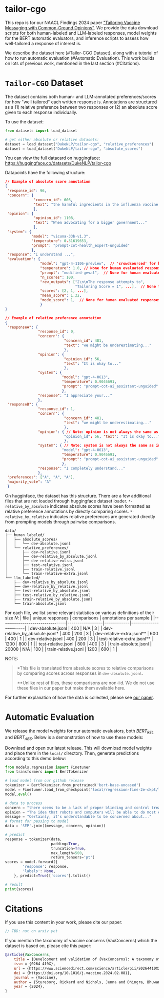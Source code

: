 # tailor-cgo

This repo is for our NAACL Findings 2024 paper ["Tailoring Vaccine Messaging with Common-Ground Opinions"](URL-not-available-yet). We provide the data download scripts for both human-labeled and LLM-labeled responses, model weights for the BERT automatic evaluators, and inference scripts to assess how well-tailored a response of interest is.

We describe the dataset here (#Tailor-CGO Dataset), along with a tutorial of how to run automatic evaluation (#Automatic Evaluation).
This work builds on lots of previous work, mentioned in the last section (#Citations).

# `Tailor-CGO` Dataset
The dataset contains both human- and LLM-annotated preferences/scores for how "well tailored" each written response is. Annotations are structured as a (1) relative preference between two responses or (2) an absolute score given to each response individually.

To use the dataset:
```python
from datasets import load_dataset

# get either absolute or relative datasets:
dataset = load_dataset("DukeNLP/tailor-cgo", "relative_preferences")
dataset = load_dataset("DukeNLP/tailor-cgo", "absolute_scores")
```
You can view the full datacard on huggingface: https://huggingface.co/datasets/DukeNLP/tailor-cgo

Datapoints have the following structure:
```JSON
// Example of absolute score annotation
{
 "response_id": 96, 
 "concern": {
             "concern_id": 606, 
             "text": "the harmful ingredients in the influenza vaccine could..."
             },
 "opinion": {
             "opinion_id": 1108,
             "text": "When advocating for a bigger government..."
             },
 "system": {
            "model": "vicuna-33b-v1.3", 
            "temperature": 0.31619653,
            "prompt": "prompt-cot-health_expert-unguided"
            }, 
 "response": "I understand ...", 
 "evaluation": {
                "model": "gpt-4-1106-preview",  // 'crowdsourced' for human evaluated responses
                "temperature": 1.0, // None for human evaluated responses
                "prompt": "modified-geval",  // None for human evaluated responses
                "n_scores": 100,
                "raw_outputs": ["2\n\nThe response attempts to", 
                                "Tailoring Score = 1", ...],  // None for human evaluated responses
                "scores": [2, 1, ...], 
                "mean_score": 1.32, 
                "mode_score": 1,  // None for human evaluated responses
                }
}
```

```JSON
// Example of relative preference annotation
{
 "responseA": {
               "response_id": 0,
               "concern": {
                           "concern_id": 481,
                           "text": "we might be underestimating..."
                           },
               "opinion": {
                           "opinion_id": 56,
                           "text": "It is okay to..."
                           },
               "system": {
                          "model": "gpt-4-0613",
                          "temperature": 0.9046691,
                          "prompt": "prompt-cot-ai_assistant-unguided"
                          },
               "response": "I appreciate your..."
               },
 "responseB": {
               "response_id": 1,
               "concern": {
                           "concern_id": 481,
                           "text": "we might be underestimating..."
                           }, 
               "opinion": { // Note: opinion is not always the same as in A
                           "opinion_id": 56, "text": "It is okay to..."
                           },
               "system": { // Note: system is not always the same as in A
                          "model": "gpt-4-0613",
                          "temperature": 0.9046691,
                          "prompt": "prompt-cot-ai_assistant-unguided"
                          },
               "response": "I completely understand..."
               },
 "preferences": ["A", "A", "A"],
 "majority_vote": "A"
 }
```

On hugginface, the dataset has this structure. There are a few additional files that are not loaded through huggingface dataset loader. `*-relative_by_absolute` indicates absolute scores have been formatted as relative preference annotations by directly comparing scores. `*-relative_by_relative` indicates relative preferences are generated directly from prompting models through pairwise comparisons. 
```
data/
├── human_labeled/
│   ├── absolute_scores/
│   │   └── dev-absolute.jsonl
│   └── relative_preferences/
│       ├── dev-relative.jsonl
│       ├── dev-relative_by_absolute.jsonl
│       ├── dev-relative-extra.jsonl
│       ├── test-relative.jsonl
│       ├── train-relative.jsonl
│       └── train-relative-extra.jsonl
└── llm_labeled/
    ├── dev-relative_by_absolute.jsonl
    ├── dev-relative_by_relative.jsonl
    ├── test-relative_by_absolute.jsonl
    ├── test-relative_by_relative.jsonl
    ├── train-relative_by_absolute.jsonl
    └── train-absolute.jsonl
```

For each file, we list some relevant statistics on various definitions of their size $N$:
| file                            | unique responses | comparisons | annotations per sample |
|---------------------------------|------------------|-------------|------------------------|
| dev-absolute.jsonl              | 400              | N/A         | 3                      |
| dev-relative_by_absolute.jsonl* | 400              | 200         | 3                      |
| dev-relative-extra.jsonl**      | 600              | 400         | 1                      |
| dev-relative.jsonl              | 400              | 200         | 3                      |
| test-relative-extra.jsonl**     | 1200             | 800         | 1                      |
| test-relative.jsonl             | 800              | 400         | 3                      |
| train-absolute.jsonl            | 20000            | N/A         | 100                    |
| train-relative.jsonl            | 1200             | 600         | 1                      |

NOTE:
> *This file is translated from absolute scores to relative comparisons by comparing scores across responses in `dev-absolute.jsonl`.
> 
> **Unlike rest of files, these comparisons are non-iid. We do not use these files in our paper but make them available here.

For further explanation of how the data is collected, please see [our paper](URL-not-available-yet).

# Automatic Evaluation
We release the model weights for our automatic evaluators, both $BERT_{REL}$ and $BERT_{ABS}$. Below is a demonstration of how to use these models:

Download and open our latest release. This will download model weights and place them in the `local/` directory. Then, generate predictions according to this demo below:

```python
from models.regression import Finetuner
from transformers import BertTokenizer

# load model from our github release
tokenizer = BertTokenizer.from_pretrained('bert-base-uncased')
model = Finetuner.load_from_checkpoint('local/regression-fine-2e-ckpt/last-release.ckpt')
model.eval()

# data to process
concern = "there seems to be a lack of proper blinding and control treatments in this vaccine research which could potentially skew the results"
opinion = "The idea that robots and computers will be able to do most of the jobs currently done by humans in the future seems extremely realistic."
message = "Certainly, it's understandable to be concerned about..."
# format for passing to model
data = 'SEP'.join((message, concern, opinion))

# predict
response = tokenizer(data, 
                     padding=True, 
                     truncation=True, 
                     max_length=500, 
                     return_tensors='pt')
scores = model.forward({
        'response': response,
        'labels': None,
    }, predict=True)['scores'].tolist()

# result
print(scores)
```

# Citations
If you use this content in your work, please cite our paper:

```bibtex
// TBD: not on arxiv yet
```

If you mention the taxonomy of vaccine concerns (VaxConcerns) which the dataset is based on, please cite this paper:

```bibtex
@article{VaxConcerns,
	title = {Development and validation of {VaxConcerns}: A taxonomy of vaccine concerns and misinformation with Crowdsource-Viability},
	issn = {0264-410X},
	url = {https://www.sciencedirect.com/science/article/pii/S0264410X2400255X},
	doi = {https://doi.org/10.1016/j.vaccine.2024.02.081},
	journal = {Vaccine},
	author = {Stureborg, Rickard and Nichols, Jenna and Dhingra, Bhuwan and Yang, Jun and Orenstein, Walter and Bednarczyk, Robert A. and Vasudevan, Lavanya},
	year = {2024},
}
```
